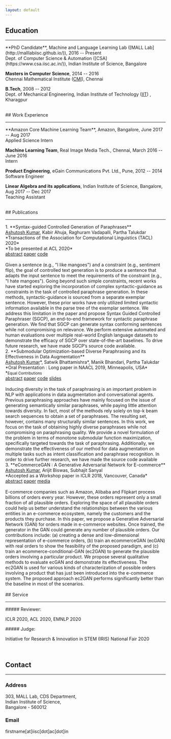 ```yaml
---
layout: default
---
```


## Education
<hr/>
**PhD Candidate**, Machine and Language Learning Lab ([MALL Lab](http://malllabiisc.github.io/)), 2016 -- Present <br>
Dept. of Computer Science & Automation ([CSA](https://www.csa.iisc.ac.in/)), Indian Institute of Science, Bangalore

**Masters in Computer Science**, 2014 -- 2016 <br>
Chennai Mathematical Institute ([CMI](https://www.cmi.ac.in/)), Chennai

**B.Tech**, 2008 -- 2012 <br>
Dept. of Mechanical Engineering, Indian Institute of Technology ([IIT](http://www.iitkgp.ac.in)) , Kharagpur


<br>
## Work Experience
<hr/>
**Amazon Core Machine Learning Team**, Amazon, Bangalore, June 2017 -- Aug 2017 <br>
Applied Science Intern

**Machine Learning Team**, Real Image Media Tech., Chennai, March 2016 -- June 2016 <br>
Intern

**Product Engineering**, eGain Communications Pvt. Ltd., Pune, 2012 -- 2014 <br>
Software Engineer

**Linear Algebra and its applications**, Indian Institute of Science, Bangalore, Aug 2017 -- Dec 2017 <br>
Teaching Assistant


<br>
## Publications
<hr/>
1. **Syntax-guided Controlled Generation of Paraphrases** 
    <br>
    <u>Ashutosh Kumar</u>, Kabir Ahuja, Raghuram Vadapalli, Partha Talukdar <br>
    *Transactions of the Association for Computational Linguistics (TACL) 2020* <br>
    *To be presented at ACL 2020* <br>
    <a class="btn-sm btn-secondary" data-toggle="collapse" href="#sgcpabstract" role="button" aria-expanded="false" aria-controls="collapseExample">abstract</a> <a role='button' class='btn-info btn-sm disabled' href='https://arxiv.org/pdf/2005.08417.pdf' target='_blank'>paper</a> <a role="button" class='btn-primary btn-sm' href='https://github.com/malllabiisc/SGCP' target='_blank'>code</a> <br>
    <br>
    <div class="collapse" id="sgcpabstract">
        <div class="card card-body">
        Given a sentence (e.g., "I like mangoes") and a constraint (e.g., sentiment flip), the goal of controlled text generation is to produce a sentence that adapts the input sentence to meet the requirements of the constraint (e.g., "I hate mangoes"). Going beyond such simple constraints, recent works have started exploring the incorporation of complex syntactic-guidance as constraints in the task of controlled paraphrase generation. In these methods, syntactic-guidance is sourced from a separate exemplar sentence. However, these prior works have only utilized limited syntactic information available in the parse tree of the exemplar sentence. We address this limitation in the paper and propose Syntax Guided Controlled Paraphraser (SGCP), an end-to-end framework for syntactic paraphrase generation. We find that SGCP can generate syntax conforming sentences while not compromising on relevance. We perform extensive automated and human evaluations over multiple real-world English language datasets to demonstrate the efficacy of SGCP over state-of-the-art baselines. To drive future research, we have made SGCP’s source code available.
        </div>
    </div>
2. **Submodular Optimization-based Diverse Paraphrasing and its Effectiveness in Data Augmentation** 
    <br>
    <u>Ashutosh Kumar</u>&#42;, Satwik Bhattamishra&#42;, Manik Bhandari, Partha Talukdar <br>
    *Oral Presentation : Long paper in NAACL 2019, Minneapolis, USA* <br>
    &#42;<small>Equal Contributions</small><br>
    <a class="btn-sm btn-secondary" data-toggle="collapse" href="#dipsabstract" role="button" aria-expanded="false" aria-controls="collapseExample">abstract</a> <a role='button' class='btn-info btn-sm' href='https://www.aclweb.org/anthology/N19-1363' target='_blank'>paper</a> <a role="button" class='btn-primary btn-sm' href='https://github.com/malllabiisc/DiPS' target='_blank'>code</a> <a role='button' class='btn-danger btn-sm' href='{{ site.url }}/assets/DiPS_pdf.pdf' target='_blank'>slides</a> <br>
    <br>
    <div class="collapse" id="dipsabstract">
        <div class="card card-body">
        Inducing diversity in the task of paraphrasing is an important problem in NLP with applications in data augmentation and conversational agents. Previous paraphrasing approaches have mainly focused on the issue of generating semantically similar paraphrases, while paying little attention towards diversity.  In fact, most of the methods rely solely on top-k beam search sequences to obtain a set of paraphrases. The resulting set, however, contains many structurally similar sentences. In this work, we focus on the task of obtaining highly diverse paraphrases while not compromising on paraphrasing quality. We provide a novel formulation of the problem in terms of monotone submodular function maximization, specifically targeted towards the task of paraphrasing. Additionally, we demonstrate the effectiveness of our method for data augmentation on multiple tasks such as intent classification and paraphrase recognition. In order to drive further research, we have made the source code available
        </div>
    </div>
3. **eCommerceGAN : A Generative Adversarial Network for E-commerce** <br>
<u>Ashutosh Kumar</u>, Arijit Biswas, Subhajit Sanyal <br>
*Accepted as a Workshop paper in ICLR 2018, Vancouver, Canada*<br>
<a class="btn-sm btn-secondary" data-toggle="collapse" href="#ecommerceabstract" role="button" aria-expanded="false" aria-controls="collapseExample">abstract</a> <a href='https://arxiv.org/pdf/1801.03244.pdf' role='button' class='btn-info btn-sm' target='_blank'>paper</a> <a role='button' class='btn-warning btn-sm' href='https://www.technologyreview.com/f/610016/dueling-ais-dream-up-new-online-shopping-patterns-for-amazon/' target='_blank'>media</a> <br> <br>
    <div class="collapse" id="ecommerceabstract">
        <div class="card card-body">
        E-commerce companies such as Amazon, Alibaba and Flipkart process billions of orders every year. However, these orders represent only a small fraction of all plausible orders. Exploring the space of all plausible orders could help us better understand the relationships between the various entities in an e-commerce ecosystem, namely the customers and the products they purchase. In this paper, we propose a Generative Adversarial Network (GAN) for orders made in e-commerce websites. Once trained, the generator in the GAN could generate any number of plausible orders. Our contributions include: (a) creating a dense and low-dimensional representation of e-commerce orders, (b) train an ecommerceGAN (ecGAN) with real orders to show the feasibility of the proposed paradigm, and (c) train an ecommerce-conditional-GAN (ec2GAN) to generate the plausible orders involving a particular product. We propose several qualitative methods to evaluate ecGAN and demonstrate its effectiveness. The ec2GAN is used for various kinds of characterization of possible orders involving a product that has just been introduced into the e-commerce system. The proposed approach ec2GAN performs significantly better than the baseline in most of the scenarios.
        </div>
    </div>

<br>
## Service
<hr/>
##### Reviewer:
<p>ICLR 2020, ACL 2020, EMNLP 2020</p>
##### Judge:
<p>Initiative for Research & Innovation in STEM (IRIS) National Fair 2020</p>
<br>

## Contact
<hr>
<h3>Address</h3>
<p>303, MALL Lab, CDS Department, <br>
Indian Institute of Science, <br>
Bangalore - 560012 <p>

<h3>Email</h3>
<p>firstname[at]iisc[dot]ac[dot]in</p>
